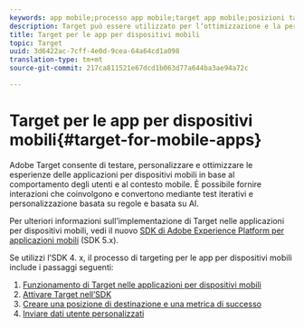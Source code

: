 ```yaml
---
keywords: app mobile;processo app mobile;target app mobile;posizioni target mobili;metriche di successo app dispositivi mobili
description: Target può essere utilizzato per lʼottimizzazione e la personalizzazione di app per dispositivi mobili
title: Target per le app per dispositivi mobili
topic: Target
uuid: 3d6422ac-7cff-4e0d-9cea-64a64cd1a098
translation-type: tm+mt
source-git-commit: 217ca811521e67dcd1b063d77a644ba3ae94a72c

---
```



# Target per le app per dispositivi mobili{#target-for-mobile-apps}

Adobe Target consente di testare, personalizzare e ottimizzare le esperienze delle applicazioni per dispositivi mobili in base al comportamento degli utenti e al contesto mobile. È possibile fornire interazioni che coinvolgono e convertono mediante test iterativi e personalizzazione basata su regole e basata su AI.

Per ulteriori informazioni sull’implementazione di Target nelle applicazioni per dispositivi mobili, vedi il nuovo [SDK di Adobe Experience Platform per applicazioni mobili](https://aep-sdks.gitbook.io/docs/using-mobile-extensions/adobe-target) (SDK 5.x).

Se utilizzi l’SDK 4. x, il processo di targeting per le app per dispositivi mobili include i passaggi seguenti:

1. [Funzionamento di Target nelle applicazioni per dispositivi mobili](/help/c-target-mobile-app/mobile-how-target-works-mobile-apps.md)
1. [Attivare Target nell’SDK](/help/c-target-mobile-app/mobile-enable-target-in-sdk.md)
1. [Creare una posizione di destinazione e una metrica di successo](/help/c-target-mobile-app/mobile-create-location-and-metric.md)
1. [Inviare dati utente personalizzati](/help/c-target-mobile-app/mobile-custom-user-data.md)